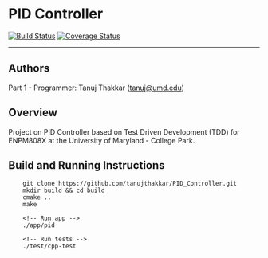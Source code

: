 # PID Controller

[![Build Status](https://app.travis-ci.com/tanujthakkar/PID_Controller.svg?branch=master)](https://app.travis-ci.com/tanujthakkar/PID_Controller)
[![Coverage Status](https://coveralls.io/repos/github/tanujthakkar/PID_Controller/badge.svg)](https://coveralls.io/github/tanujthakkar/PID_Controller)

---

## Authors
Part 1 - Programmer: Tanuj Thakkar (tanuj@umd.edu)

## Overview
Project on PID Controller based on Test Driven Development (TDD) for ENPM808X at the University of Maryland - College Park.

## Build and Running Instructions
```
    git clone https://github.com/tanujthakkar/PID_Controller.git
    mkdir build && cd build
    cmake .. 
    make

    <!-- Run app -->
    ./app/pid

    <!-- Run tests -->
    ./test/cpp-test
```